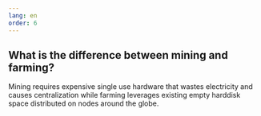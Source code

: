 ```yaml
---
lang: en
order: 6
---
```


What is the difference between mining and farming? 
-----------------------

Mining requires expensive single use hardware that wastes electricity and causes centralization while farming leverages existing empty harddisk space distributed on nodes around the globe.

